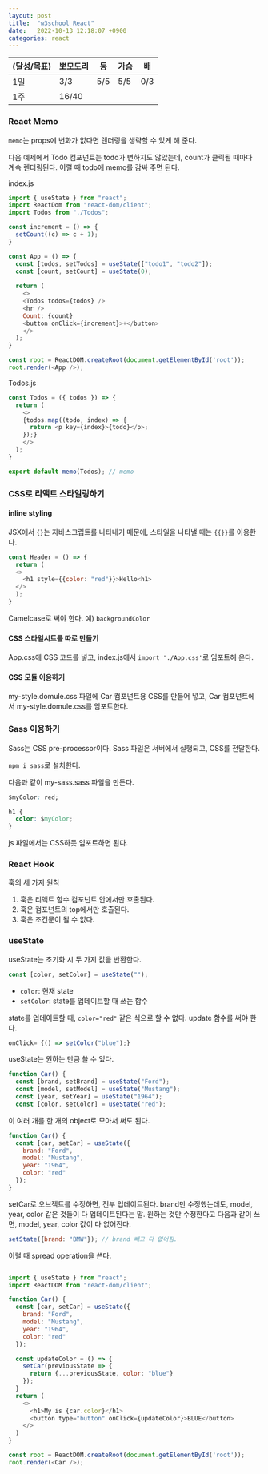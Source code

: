 ```yaml
---
layout: post
title:  "w3school React"
date:   2022-10-13 12:18:07 +0900
categories: react
---
```


| (달성/목표) | 뽀모도리  | 등 | 가슴 | 배   |
|----|-------|---|-------|-----|
| 1일 | 3/3   | 5/5 | 5/5 | 0/3 |
| 1주 | 16/40 |   |       |




### React Memo

`memo`는 props에 변화가 없다면 렌더링을 생략할 수 있게 해 준다.

다음 예제에서 Todo 컴포넌트는 todo가 변하지도 않았는데, count가 클릭될 때마다 계속 렌더링된다. 이럴 때 todo에 memo를 감싸 주면 된다.


index.js
```js
import { useState } from "react";
import ReactDom from "react-dom/client"; 
import Todos from "./Todos";

const increment = () => {
  setCount((c) => c + 1);
}

const App = () => {
  const [todos, setTodos] = useState(["todo1", "todo2"]);
  const [count, setCount] = useState(0);
  
  return (
    <>
    <Todos todos={todos} />
    <hr />
    Count: {count}
    <button onClick={increment}>+</button>
    </>
  );
}

const root = ReactDOM.createRoot(document.getElementById('root'));
root.render(<App />);
```


Todos.js
```js
const Todos = ({ todos }) => {
  return (
    <>
    {todos.map((todo, index) => {
      return <p key={index}>{todo}</p>;
    });}
    </>
  );
}

export default memo(Todos); // memo
```



### CSS로 리액트 스타일링하기

#### inline styling
JSX에서 `{}`는 자바스크립트를 나타내기 때문에, 스타일을 나타낼 때는 `{{}}`를 이용한다.

```js
const Header = () => {
  return (
  <>
    <h1 style={{color: "red"}}>Hello<h1>
  </>
  );
}
```

Camelcase로 써야 한다. 예) `backgroundColor`



#### CSS 스타일시트를 따로 만들기

App.css에 CSS 코드를 넣고, index.js에서 `import './App.css'`로 임포트해 온다.

#### CSS 모듈 이용하기

my-style.domule.css 파일에 Car 컴포넌트용 CSS를 만들어 넣고, Car 컴포넌트에서 my-style.domule.css를 임포트한다.



### Sass 이용하기

Sass는 CSS pre-processor이다. Sass 파일은 서버에서 실행되고, CSS를 전달한다. 

`npm i sass`로 설치한다.

다음과 같이 my-sass.sass 파일을 만든다.

```css
$myColor: red;

h1 {
  color: $myColor;
}
```

js 파일에서는 CSS하듯 임포트하면 된다.


### React Hook

훅의 세 가지 원칙
1. 훅은 리액트 함수 컴포넌트 안에서만 호출된다.
2. 훅은 컴포넌트의 top에서만 호출된다.
3. 훅은 조건문이 될 수 없다.


### useState

useState는 초기화 시 두 가지 값을 반환한다.
```js
const [color, setColor] = useState("");
```

* `color`: 현재 state
* `setColor`: state를 업데이트할 때 쓰는 함수


state를 업데이트할 때, `color="red"` 같은 식으로 할 수 없다. update 함수를 써야 한다.

```js
onClick= {() => setColor("blue");}
```

useState는 원하는 만큼 쓸 수 있다.

```js
function Car() {
  const [brand, setBrand] = useState("Ford");
  const [model, setModel] = useState("Mustang");
  const [year, setYear] = useState("1964");
  const [color, setColor] = useState("red");
```

이 여러 개를 한 개의 object로 모아서 써도 된다.

```js
function Car() {
  const [car, setCar] = useState({
    brand: "Ford",
    model: "Mustang",
    year: "1964",
    color: "red"
  });
}
```

setCar로 오브젝트를 수정하면, 전부 업데이트된다. brand만 수정했는데도, model, year, color 같은 것들이 다 업데이트된다는 말. 원하는 것만 수정한다고 다음과 같이 쓰면, model, year, color 값이 다 없어진다.

```js
setState({brand: "BMW"}); // brand 빼고 다 없어짐.
```

이럴 때 spread operation을 쓴다.


```js

import { useState } from "react";
import ReactDOM from "react-dom/client";

function Car() {
  const [car, setCar] = useState({
    brand: "Ford",
    model: "Mustang",
    year: "1964",
    color: "red"
  });

  const updateColor = () => {
    setCar(previousState => {
      return {...previousState, color: "blue"}
    });
  }
  return (
    <>
      <h1>My is {car.color}</h1>
      <button type="button" onClick={updateColor}>BLUE</button>
    </>
  )
}

const root = ReactDOM.createRoot(document.getElementById('root'));
root.render(<Car />);
```



